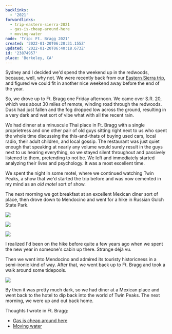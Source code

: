 ```yaml
---
backlinks:
  - '2021'
forwardlinks:
  - trip-eastern-sierra-2021
  - gas-is-cheap-around-here
  - moving-water
node: 'Trip: Ft. Bragg 2021'
created: '2022-01-20T06:20:31.155Z'
updated: '2022-01-20T06:40:18.673Z'
id: '23874957'
place: 'Berkeley, CA'
---
```

Sydney and I decided we'd spend the weekend up in the redwoods, because, well, why not. We were recently back from our [Eastern Sierra trip](trip-eastern-sierra-2021.md), and figured we could fit in another nice weekend away before the end of the year. 

So, we drove up to Ft. Bragg one Friday afternoon. We came over S.R. 20, which was about 30 miles of remote, winding road through the redwoods. Dusk had just fallen and the fog dropped low across the ground, resulting in a very dark and wet sort of vibe what with all the recent rain. 

We had dinner at a minuscule Thai place in Ft. Bragg with a single proprietress and one other pair of old guys sitting right next to us who spent the whole time discussing the this-and-thats of buying used cars, local radio, their adult children, and local gossip. The restaurant was just quiet enough that speaking at nearly any volume would surely result in the guys next to us hearing everything, so we stayed silent throughout and passively listened to them, pretending to not be. We left and immediately started analyzing their lives and psychology. It was a most excellent time.  

We spent the night in some motel, where we continued watching Twin Peaks, a show that we'd started the trip before and was now cemented in my mind as an *old motel* sort of show. 

The next morning we got breakfast at an excellent Mexican diner sort of place, then drove down to Mendocino and went for a hike in Russian Gulch State Park. 

![](images/23874957/JAfisxwcXh.webp " ")

![](images/23874957/cldbwuHrpV.webp " ")

![](images/23874957/VyGiMHPWFh.webp " ")

I realized I'd been on the hike before quite a few years ago when we spent the new year in someone's cabin up there. Strange déjà vu. 

Then we went into Mendocino and admired its touristy historicness in a semi-ironic kind of way. After that, we went back up to Ft. Bragg and took a walk around some tidepools. 

![](images/23874957/KcFWKCdSqO.webp " ")

By then it was pretty much dark, so we had diner at a Mexican place and went back to the hotel to dip back into the world of Twin Peaks. The next morning, we were up and out back home. 

Thoughts I wrote in Ft. Bragg:

- [Gas is cheap around here](gas-is-cheap-around-here.md)
- [Moving water](moving-water.md)
